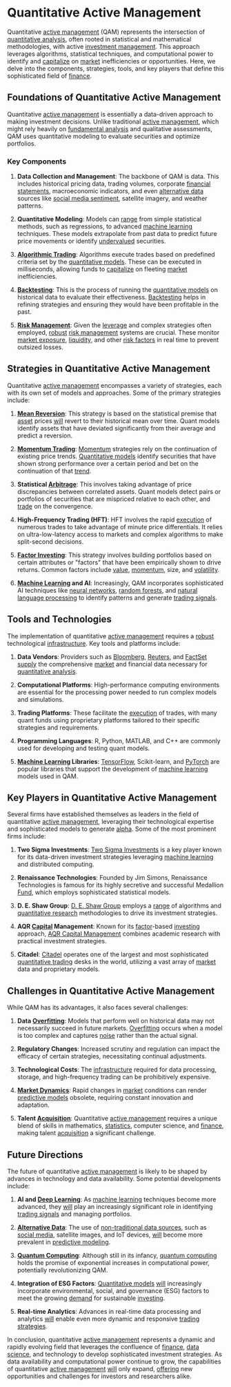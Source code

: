 # Quantitative Active Management

Quantitative [active management](../a/active_management.md) (QAM) represents the intersection of [quantitative analysis](../q/quantitative_analysis.md), often rooted in statistical and mathematical methodologies, with active [investment management](../i/investment_management.md). This approach leverages algorithms, statistical techniques, and computational power to identify and [capitalize](../c/capitalize.md) on [market](../m/market.md) inefficiencies or opportunities. Here, we delve into the components, strategies, tools, and key players that define this sophisticated field of [finance](../f/finance.md).

## Foundations of Quantitative Active Management

Quantitative [active management](../a/active_management.md) is essentially a data-driven approach to making investment decisions. Unlike traditional [active management](../a/active_management.md), which might rely heavily on [fundamental analysis](../f/fundamental_analysis.md) and qualitative assessments, QAM uses quantitative modeling to evaluate securities and optimize portfolios.

### Key Components

1. **Data Collection and Management**: The backbone of QAM is data. This includes historical pricing data, trading volumes, corporate [financial statements](../f/financial_statements.md), macroeconomic indicators, and even [alternative data](../a/alternative_data.md) sources like [social media sentiment](../s/social_media_sentiment.md), satellite imagery, and weather patterns.
  
2. **Quantitative Modeling**: Models can [range](../r/range.md) from simple statistical methods, such as regressions, to advanced [machine learning](../m/machine_learning.md) techniques. These models extrapolate from past data to predict future price movements or identify [undervalued](../u/undervalued.md) securities.
  
3. **[Algorithmic Trading](../a/algorithmic_trading.md)**: Algorithms execute trades based on predefined criteria set by the [quantitative models](../q/quantitative_models.md). These can be executed in milliseconds, allowing funds to [capitalize](../c/capitalize.md) on fleeting [market](../m/market.md) inefficiencies.

4. **[Backtesting](../b/backtesting.md)**: This is the process of running the [quantitative models](../q/quantitative_models.md) on historical data to evaluate their effectiveness. [Backtesting](../b/backtesting.md) helps in refining strategies and ensuring they would have been profitable in the past.

5. **[Risk Management](../r/risk_management.md)**: Given the [leverage](../l/leverage.md) and complex strategies often employed, [robust](../r/robust.md) [risk management](../r/risk_management.md) systems are crucial. These monitor [market exposure](../m/market_exposure.md), [liquidity](../l/liquidity.md), and other [risk factors](../r/risk_factors_in_trading.md) in real time to prevent outsized losses.

## Strategies in Quantitative Active Management

Quantitative [active management](../a/active_management.md) encompasses a variety of strategies, each with its own set of models and approaches. Some of the primary strategies include:

1. **[Mean Reversion](../m/mean_reversion.md)**: This strategy is based on the statistical premise that [asset](../a/asset.md) prices [will](../w/will.md) revert to their historical mean over time. Quant models identify assets that have deviated significantly from their average and predict a reversion.
  
2. **[Momentum Trading](../m/momentum_trading.md)**: [Momentum](../m/momentum.md) strategies rely on the continuation of existing price trends. [Quantitative models](../q/quantitative_models.md) identify securities that have shown strong performance over a certain period and bet on the continuation of that [trend](../t/trend.md).
  
3. **Statistical [Arbitrage](../a/arbitrage.md)**: This involves taking advantage of price discrepancies between correlated assets. Quant models detect pairs or portfolios of securities that are mispriced relative to each other, and [trade](../t/trade.md) on the convergence.

4. **High-Frequency Trading (HFT)**: HFT involves the rapid [execution](../e/execution.md) of numerous trades to take advantage of minute price differentials. It relies on ultra-low-latency access to markets and complex algorithms to make split-second decisions.

5. **[Factor Investing](../f/factor_investing.md)**: This strategy involves building portfolios based on certain attributes or "factors" that have been empirically shown to drive returns. Common factors include [value](../v/value.md), [momentum](../m/momentum.md), size, and [volatility](../v/volatility.md).

6. **[Machine Learning](../m/machine_learning.md) and AI**: Increasingly, QAM incorporates sophisticated AI techniques like [neural networks](../n/neural_networks_in_trading.md), [random forests](../r/random_forests_in_trading.md), and [natural language processing](../n/natural_language_processing_(nlp)_in_trading.md) to identify patterns and generate [trading signals](../t/trading_signals.md).

## Tools and Technologies

The implementation of quantitative [active management](../a/active_management.md) requires a [robust](../r/robust.md) technological [infrastructure](../i/infrastructure.md). Key tools and platforms include:

1. **Data Vendors**: Providers such as [Bloomberg](../b/bloomberg.md), [Reuters](../r/reuters.md), and [FactSet](../f/factset.md) [supply](../s/supply.md) the comprehensive [market](../m/market.md) and financial data necessary for [quantitative analysis](../q/quantitative_analysis.md).
  
2. **Computational Platforms**: High-performance computing environments are essential for the processing power needed to run complex models and simulations.
  
3. **Trading Platforms**: These facilitate the [execution](../e/execution.md) of trades, with many quant funds using proprietary platforms tailored to their specific strategies and requirements.
  
4. **Programming Languages**: R, Python, MATLAB, and C++ are commonly used for developing and testing quant models.
  
5. **[Machine Learning](../m/machine_learning.md) Libraries**: [TensorFlow](../t/tensorflow.md), Scikit-learn, and [PyTorch](../p/pytorch.md) are popular libraries that support the development of [machine learning](../m/machine_learning.md) models used in QAM.

## Key Players in Quantitative Active Management

Several firms have established themselves as leaders in the field of quantitative [active management](../a/active_management.md), leveraging their technological expertise and sophisticated models to generate [alpha](../a/alpha.md). Some of the most prominent firms include:

1. **Two Sigma Investments**: [Two Sigma Investments](https://www.twosigma.com/) is a key player known for its data-driven investment strategies leveraging [machine learning](../m/machine_learning.md) and distributed computing.

2. **Renaissance Technologies**: Founded by Jim Simons, Renaissance Technologies is famous for its highly secretive and successful Medallion [Fund](../f/fund.md), which employs sophisticated statistical models.
   
3. **D. E. Shaw Group**: [D. E. Shaw Group](https://www.deshaw.com/) employs a [range](../r/range.md) of algorithms and [quantitative research](../q/quantitative_research.md) methodologies to drive its investment strategies.

4. **AQR [Capital](../c/capital.md) Management**: Known for its [factor](../f/factor.md)-based [investing](../i/investing.md) approach, [AQR Capital Management](https://www.aqr.com/) combines academic research with practical investment strategies.

5. **Citadel**: [Citadel](https://www.citadel.com/) operates one of the largest and most sophisticated [quantitative trading](../q/quantitative_trading.md) desks in the world, utilizing a vast array of [market](../m/market.md) data and proprietary models.

## Challenges in Quantitative Active Management

While QAM has its advantages, it also faces several challenges:

1. **Data [Overfitting](../o/overfitting.md)**: Models that perform well on historical data may not necessarily succeed in future markets. [Overfitting](../o/overfitting.md) occurs when a model is too complex and captures [noise](../n/noise.md) rather than the actual signal.
  
2. **Regulatory Changes**: Increased scrutiny and regulation can impact the efficacy of certain strategies, necessitating continual adjustments.

3. **Technological Costs**: The [infrastructure](../i/infrastructure.md) required for data processing, storage, and high-frequency trading can be prohibitively expensive.
  
4. **[Market Dynamics](../m/market_dynamics.md)**: Rapid changes in [market](../m/market.md) conditions can render [predictive models](../p/predictive_models_in_trading.md) obsolete, requiring constant innovation and adaptation.

5. **Talent [Acquisition](../a/acquisition.md)**: Quantitative [active management](../a/active_management.md) requires a unique blend of skills in mathematics, [statistics](../s/statistics.md), computer science, and [finance](../f/finance.md), making talent [acquisition](../a/acquisition.md) a significant challenge.

## Future Directions

The future of quantitative [active management](../a/active_management.md) is likely to be shaped by advances in technology and data availability. Some potential developments include:

1. **AI and [Deep Learning](../d/deep_learning.md)**: As [machine learning](../m/machine_learning.md) techniques become more advanced, they [will](../w/will.md) play an increasingly significant role in identifying [trading signals](../t/trading_signals.md) and managing portfolios.

2. **[Alternative Data](../a/alternative_data.md)**: The use of [non-traditional data sources](../n/non-traditional_data_sources.md), such as [social media](../s/social_media.md), satellite images, and IoT devices, [will](../w/will.md) become more prevalent in [predictive modeling](../p/predictive_modeling.md).

3. **[Quantum Computing](../q/quantum_computing_in_trading.md)**: Although still in its infancy, [quantum computing](../q/quantum_computing_in_trading.md) holds the promise of exponential increases in computational power, potentially revolutionizing QAM.

4. **Integration of ESG Factors**: [Quantitative models](../q/quantitative_models.md) [will](../w/will.md) increasingly incorporate environmental, social, and governance (ESG) factors to meet the growing [demand](../d/demand.md) for sustainable [investing](../i/investing.md).

5. **Real-time Analytics**: Advances in real-time data processing and analytics [will](../w/will.md) enable even more dynamic and responsive [trading strategies](../t/trading_strategies.md).

In conclusion, quantitative [active management](../a/active_management.md) represents a dynamic and rapidly evolving field that leverages the confluence of [finance](../f/finance.md), [data science](../d/data_science_in_trading.md), and technology to develop sophisticated investment strategies. As data availability and computational power continue to grow, the capabilities of quantitative [active management](../a/active_management.md) [will](../w/will.md) only expand, [offering](../o/offering.md) new opportunities and challenges for investors and researchers alike.

